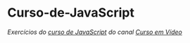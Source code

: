 # Curso-de-JavaScript
 *Exercícios do [curso de JavaScript](https://www.youtube.com/watch?v=1-w1RfGIov4&list=PLHz_AreHm4dlsK3Nr9GVvXCbpQyHQl1o1) do canal [Curso em Vídeo](https://www.youtube.com/c/CursoemV%C3%ADdeo)*
